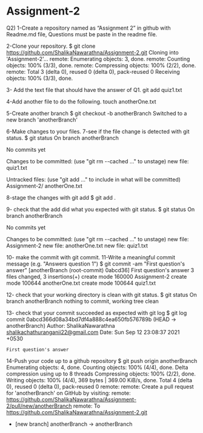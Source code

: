 # Assignment-2
Q2)
1-Create a repository named as “Assignment 2” in github with Readme.md file,
Questions must be paste in the readme file.

2-Clone your repository.
$ git clone  https://github.com/ShalikaNawarathna/Assignment-2.git
Cloning into 'Assignment-2'...
remote: Enumerating objects: 3, done.
remote: Counting objects: 100% (3/3), done.
remote: Compressing objects: 100% (2/2), done.
remote: Total 3 (delta 0), reused 0 (delta 0), pack-reused 0
Receiving objects: 100% (3/3), done.

3- Add the text file that should have the answer of Q1.
 git add quiz1.txt

4-Add another file to do the following.
 touch anotherOne.txt

5-Create another branch
$ git checkout -b anotherBranch
Switched to a new branch 'anotherBranch'


6-Make changes to your files.
7-see if the file change is detected with git status.
$ git status
On branch anotherBranch

No commits yet

Changes to be committed:
  (use "git rm --cached <file>..." to unstage)
        new file:   quiz1.txt

Untracked files:
  (use "git add <file>..." to include in what will be committed)
        Assignment-2/
        anotherOne.txt


8-stage the changes with git add 
  $ git add .

9-  check that the add did what you expected with git status.
$ git status
On branch anotherBranch

No commits yet

Changes to be committed:
  (use "git rm --cached <file>..." to unstage)
        new file:   Assignment-2
        new file:   anotherOne.txt
        new file:   quiz1.txt

  
10-  make the commit with git commit.
11-Write a meaningful commit message (e.g. "Answers question 1")
  $ git commit -am "First question's answer"
[anotherBranch (root-commit) 0abcd36] First question's answer
 3 files changed, 3 insertions(+)
 create mode 160000 Assignment-2
 create mode 100644 anotherOne.txt
 create mode 100644 quiz1.txt


12- check that your working directory is clean with git status.
$ git status
On branch anotherBranch
nothing to commit, working tree clean

13- check that your commit succeeded as expected with git log
$ git log
commit 0abcd366d08a34bd7df4a888c4ea650fb576789b (HEAD -> anotherBranch)
Author: ShalikaNawarathna <shalikachathuranganii22@gmail.com>
Date:   Sun Sep 12 23:08:37 2021 +0530

    First question's answer

14-Push your code up to a github repository
$ git push origin anotherBranch
Enumerating objects: 4, done.
Counting objects: 100% (4/4), done.
Delta compression using up to 8 threads
Compressing objects: 100% (2/2), done.
Writing objects: 100% (4/4), 369 bytes | 369.00 KiB/s, done.
Total 4 (delta 0), reused 0 (delta 0), pack-reused 0
remote:
remote: Create a pull request for 'anotherBranch' on GitHub by visiting:
remote:      https://github.com/ShalikaNawarathna/Assignment-2/pull/new/anotherBranch
remote:
To https://github.com/ShalikaNawarathna/Assignment-2.git
 * [new branch]      anotherBranch -> anotherBranch

